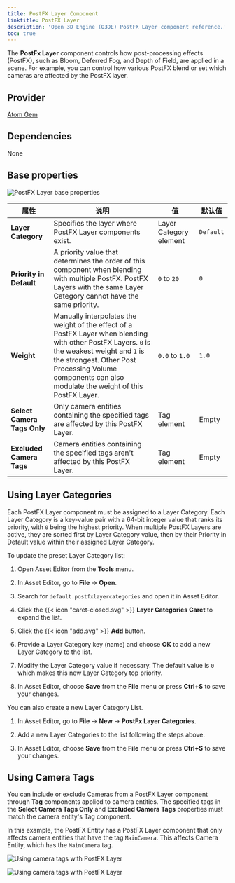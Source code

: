 ```yaml
---
title: PostFX Layer Component
linktitle: PostFX Layer
description: 'Open 3D Engine (O3DE) PostFX Layer component reference.'
toc: true
---
```


The **PostFx Layer** component controls how post-processing effects (PostFX), such as Bloom, Deferred Fog, and Depth of Field, are applied in a scene. For example, you can control how various PostFX blend or set which cameras are affected by the PostFX layer.

## Provider ##

[Atom Gem](/docs/user-guide/gems/reference/rendering/atom/atom/)


## Dependencies

None


## Base properties

![PostFX Layer base properties](/images/user-guide/components/reference/atom/post-processing-modifiers/postfx-layer.png)

| 属性 | 说明 | 值 | 默认值 |
| - | - | - | - |
| **Layer Category** | Specifies the layer where PostFX Layer components exist. | Layer Category element | `Default` |
| **Priority in Default** | A priority value that determines the order of this component when blending with multiple PostFX. PostFX Layers with the same Layer Category cannot have the same priority. | `0` to `20` | `0` |
| **Weight** | Manually interpolates the weight of the effect of a PostFX Layer when blending with other PostFX Layers. `0` is the weakest weight and `1` is the strongest. Other Post Processing Volume components can also modulate the weight of this PostFX Layer. | `0.0` to `1.0` | `1.0` |
| **Select Camera Tags Only** | Only camera entities containing the specified tags are affected by this PostFX Layer. | Tag element | Empty |
| **Excluded Camera Tags** | Camera entities containing the specified tags aren't affected by this PostFX Layer. | Tag element | Empty|

## Using Layer Categories

Each PostFX Layer component must be assigned to a Layer Category. Each Layer Category is a key-value pair with a 64-bit integer value that ranks its priority, with `0` being the highest priority. When multiple PostFX Layers are active, they are sorted first by Layer Category value, then by their Priority in Default value within their assigned Layer Category.

To update the preset Layer Category list:

1. Open Asset Editor from the **Tools** menu.

1. In Asset Editor, go to **File** &rarr; **Open**.

1. Search for `default.postfxlayercategories` and open it in Asset Editor.

1. Click the {{< icon "caret-closed.svg" >}} **Layer Categories Caret** to expand the list.

1. Click the {{< icon "add.svg" >}} **Add** button.

1. Provide a Layer Category key (name) and choose **OK** to add a new Layer Category to the list.

1. Modify the Layer Category value if necessary. The default value is `0` which makes this new Layer Category top priority.

1. In Asset Editor, choose **Save** from the **File** menu or press **Ctrl+S** to save your changes.

You can also create a new Layer Category List.

1. In Asset Editor, go to **File** &rarr; **New** &rarr; **PostFx Layer Categories**.

1. Add a new Layer Categories to the list following the steps above.

1. In Asset Editor, choose **Save** from the **File** menu or press **Ctrl+S** to save your changes.


## Using Camera Tags

You can include or exclude Cameras from a PostFX Layer component through **Tag** components applied to camera entities. The specified tags in the **Select Camera Tags Only** and **Excluded Camera Tags** properties must match the camera entity's Tag component.

In this example, the PostFX Entity has a PostFX Layer component that only affects camera entities that have the tag `MainCamera`. This affects Camera Entity, which has the `MainCamera` tag.

![Using camera tags with PostFX Layer](/images/user-guide/components/reference/atom/post-processing-modifiers/postfx-layer-camera-tags-1.png)

![Using camera tags with PostFX Layer](/images/user-guide/components/reference/atom/post-processing-modifiers/postfx-layer-camera-tags-2.png)
